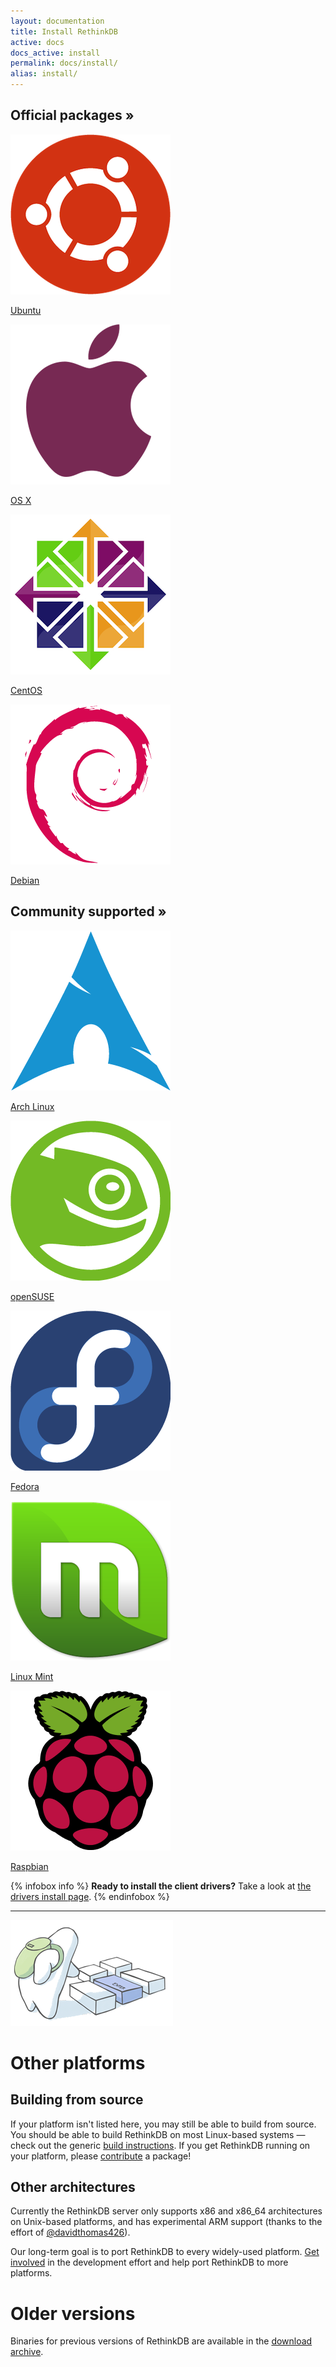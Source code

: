 ```yaml
---
layout: documentation
title: Install RethinkDB
active: docs
docs_active: install
permalink: docs/install/
alias: install/
---
```

<div class="icon-box-category">
    <h2>Official packages &raquo;</h2>
    <a class="icon-box install-platform" href="ubuntu/">
        <img src="/assets/images/docs/install-platforms/ubuntu.png" />
        <p class="name">Ubuntu</p>
    </a>
    <a class="icon-box install-platform" href="osx/">
        <img src="/assets/images/docs/install-platforms/osx.png" />
        <p class="name">OS X</p>
    </a>
    <a class="icon-box install-platform" href="centos/">
        <img src="/assets/images/docs/install-platforms/centos.png" />
        <p class="name">CentOS</p>
    </a>
    <a class="icon-box install-platform" href="debian/">
        <img src="/assets/images/docs/install-platforms/debian.png" />
        <p class="name">Debian</p>
    </a>
</div>

<div class="icon-box-category">
    <h2>Community supported &raquo;</h2>
    <a class="mini icon-box install-platform" href="arch/">
        <img src="/assets/images/docs/install-platforms/arch.png" />
        <p class="name">Arch Linux</p>
    </a>
    <a class="mini icon-box install-platform" href="opensuse/">
        <img src="/assets/images/docs/install-platforms/opensuse.png" />
        <p class="name">openSUSE</p>
    </a>
    <a class="mini icon-box install-platform" href="fedora/">
        <img src="/assets/images/docs/install-platforms/fedora.png" />
        <p class="name">Fedora</p>
    </a>
    <!--
    <a class="mini icon-box install-platform" href="gentoo/">
        <img src="/assets/images/docs/install-platforms/gentoo.png" />
        <p class="name">Gentoo</p>
    </a>
    -->
    <a class="mini icon-box install-platform" href="mint/">
        <img src="/assets/images/docs/install-platforms/mint.png" />
        <p class="name">Linux Mint</p>
    </a>
    <a class="mini icon-box install-platform" href="raspbian/">
        <img src="/assets/images/docs/install-platforms/raspbian.png" />
        <p class="name">Raspbian</p>
    </a>
</div>

{% infobox info %}
<strong>Ready to install the client drivers?</strong> Take a look at [the drivers install page](/docs/install-drivers/).
{% endinfobox %}

- - -

<img src="/assets/images/docs/api_illustrations/install.png" class="api_command_illustration" />

# Other platforms #

## Building from source ##

If your platform isn't listed here, you may still be able to build
from source. You should be able to build RethinkDB on most Linux-based
systems &mdash; check out the generic <a href="/docs/build">build
instructions</a>. If you get RethinkDB running on your platform,
please <a href="/community">contribute</a> a package!

<!--
## FreeBSD ##
Thanks to the efforts of [@hungte] (https://github.com/hungte), RethinkDB has
[experimental FreeBSD
support](https://github.com/rethinkdb/rethinkdb/pull/688). Please help improve
RethinkDB on FreeBSD by testing the build!
-->

## Other architectures ##

Currently the RethinkDB server only supports x86 and x86\_64 architectures on
Unix-based platforms, and has experimental ARM support (thanks to the effort of
[@davidthomas426](http://github.com/davidthomas426)).

Our long-term goal is to port RethinkDB to every widely-used platform. [Get
involved](/community/) in the development effort and help port RethinkDB to
more platforms.

# Older versions #

Binaries for previous versions of RethinkDB are available in the [download archive](http://download.rethinkdb.com).
